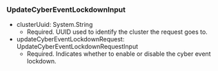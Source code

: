 ### UpdateCyberEventLockdownInput


- clusterUuid: System.String
  - Required. UUID used to identify the cluster the request goes to.
- updateCyberEventLockdownRequest: UpdateCyberEventLockdownRequestInput
  - Required. Indicates whether to enable or disable the cyber event lockdown.
